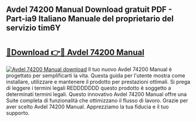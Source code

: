 ## Avdel 74200 Manual Download gratuit PDF - Part-ia9 Italiano Manuale del proprietario del servizio tim6Y

# <h2><a href="http://dffkiq.blite.top/?on=Avdel+74200+Manual">🔗Download 👉🔴 Avdel 74200 Manual</a></h2>

[![Avdel 74200 Manual download](https://i.imgur.com/lujVjoI.png)](http://dffkiq.blite.top/?on=Avdel+74200+Manual)
Il tuo nuovo Avdel 74200 Manual è progettato per semplificarti la vita. Questa guida per l'utente mostra come installare, utilizzare e mantenere il prodotto per prestazioni ottimali. Si prega di leggere i termini legali REDDDDDDD questo prodotto è soggetto a determinati termini legali. Questo innovativo Avdel 74200 Manual offre una Suite completa di funzionalità che ottimizzano il flusso di lavoro. Grazie per aver scelto Avdel 74200 Manual. Apprezziamo la tua fiducia e il tuo supporto.
